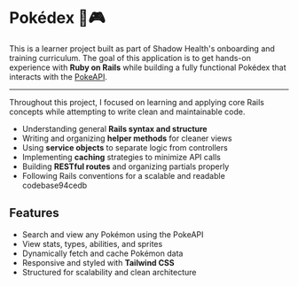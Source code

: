 # Pokédex 🧠🎮

This is a learner project built as part of Shadow Health's onboarding and training curriculum. The goal of this application is to get hands-on experience with **Ruby on Rails** while building a fully functional Pokédex that interacts with the [PokeAPI](https://pokeapi.co/).
_______________________________________________________________________________

Throughout this project, I focused on learning and applying core Rails concepts while attempting to write clean and maintainable code.

-  Understanding general **Rails syntax and structure**
-  Writing and organizing **helper methods** for cleaner views
-  Using **service objects** to separate logic from controllers
-  Implementing **caching** strategies to minimize API calls
-  Building **RESTful routes** and organizing partials properly
-  Following Rails conventions for a scalable and readable codebase94cedb

## Features

- Search and view any Pokémon using the PokeAPI
- View stats, types, abilities, and sprites
- Dynamically fetch and cache Pokémon data
- Responsive and styled with **Tailwind CSS**
- Structured for scalability and clean architecture

